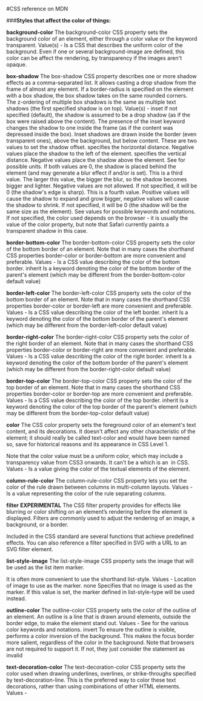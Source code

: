 #CSS reference on MDN

###**Styles that affect the color of things:**

**background-color**
The background-color CSS property sets the background color of an element, either through a color value or the keyword transparent.
Value(s) -
<color>
Is a CSS <color> that describes the uniform color of the background. Even if one or several background-image are defined, this color can be affect the rendering, by transparency if the images aren't opaque.

**box-shadow**
The box-shadow CSS property describes one or more shadow effects as a comma-separated list. It allows casting a drop shadow from the frame of almost any element. If a border-radius is specified on the element with a box shadow, the box shadow takes on the same rounded corners. The z-ordering of multiple box shadows is the same as multiple text shadows (the first specified shadow is on top).
Value(s) -
inset
If not specified (default), the shadow is assumed to be a drop shadow (as if the box were raised above the content).
The presence of the inset keyword changes the shadow to one inside the frame (as if the content was depressed inside the box). Inset shadows are drawn inside the border (even transparent ones), above the background, but below content.
<offset-x> <offset-y>
These are two <length> values to set the shadow offset. <offset-x> specifies the horizontal distance. Negative values place the shadow to the left of the element. <offset-y> specifies the vertical distance. Negative values place the shadow above the element. See <length> for possible units.
If both values are 0, the shadow is placed behind the element (and may generate a blur effect if <blur-radius> and/or <spread-radius> is set).
<blur-radius>
This is a third <length> value. The larger this value, the bigger the blur, so the shadow becomes bigger and lighter. Negative values are not allowed. If not specified, it will be 0 (the shadow's edge is sharp).
<spread-radius>
This is a fourth <length> value. Positive values will cause the shadow to expand and grow bigger, negative values will cause the shadow to shrink. If not specified, it will be 0 (the shadow will be the same size as the element).
<color>
See <color> values for possible keywords and notations.
If not specified, the color used depends on the browser - it is usually the value of the color property, but note that Safari currently paints a transparent shadow in this case.

**border-bottom-color**
The border-bottom-color CSS property sets the color of the bottom border of an element. Note that in many cases the shorthand CSS properties border-color or border-bottom are more convenient and preferable.
Values -
<color>
Is a <color> CSS value describing the color of the bottom border.
inherit
Is a keyword denoting the color of the bottom border of the parent's element (which may be different from the border-bottom-color default value)

**border-left-color**
The border-left-color CSS property sets the color of the bottom border of an element. Note that in many cases the shorthand CSS properties border-color or border-left are more convenient and preferable.
Values -
<color>
Is a <color> CSS value describing the color of the left border.
inherit
Is a keyword denoting the color of the bottom border of the parent's element (which may be different from the border-left-color default value)

**border-right-color**
The border-right-color CSS property sets the color of the right border of an element. Note that in many cases the shorthand CSS properties  border-color or border-right are more convenient and preferable.
Values -
<color>
Is a <color> CSS value describing the color of the right border.
inherit
Is a keyword denoting the color of the bottom border of the parent's element (which may be different from the border-right-color default value)

**border-top-color**
The border-top-color CSS property sets the color of the top border of an element. Note that in many cases the shorthand CSS properties border-color or border-top are more convenient and preferable.
Values -
<color>
Is a <color> CSS value describing the color of the top border.
inherit
Is a keyword denoting the color of the top border of the parent's element (which may be different from the border-top-color default value)

**color**
The CSS color property sets the foreground color of an element's text content, and its decorations. It doesn't affect any other characteristic of the element; it should really be called text-color and would have been named so, save for historical reasons and its appearance in CSS Level 1.

Note that the color value must be a uniform color, which may include a transparency value from CSS3 onwards. It can't be a <gradient> which is an <image> in CSS.
Values -
<color>
Is a <color> value giving the color of the textual elements of the element.

**column-rule-color**
The column-rule-color CSS property lets you set the color of the rule drawn between columns in multi-column layouts.
Values -
<color>
Is a <color> value representing the color of the rule separating columns.

**filter**
**EXPERIMENTAL**
The CSS filter property provides for effects like blurring or color shifting on an element’s rendering before the element is displayed. Filters are commonly used to adjust the rendering of an image, a background, or a border.

Included in the CSS standard are several functions that achieve predefined effects. You can also reference a filter specified in SVG with a URL to an SVG filter element.

**list-style-image**
The list-style-image CSS property sets the image that will be used as the list item marker.

It is often more convenient to use the shorthand list-style.
Values -
<uri>
Location of image to use as the marker.
none
Specifies that no image is used as the marker. If this value is set, the marker defined in list-style-type will be used instead.

**outline-color**
The outline-color CSS property sets the color of the outline of an element. An outline is a line that is drawn around elements, outside the border edge, to make the element stand out.
Values -
<color>
See <color> for the various color keywords and notations.
invert
To ensure the outline is visible, performs a color inversion of the background. This makes the focus border more salient, regardless of the color in the background. Note that browsers are not required to support it. If not, they just consider the statement as invalid

**text-decoration-color**
The text-decoration-color CSS property sets the color used when drawing underlines, overlines, or strike-throughs specified by text-decoration-line. This is the preferred way to color these text decorations, rather than using combinations of other HTML elements.
Values -
